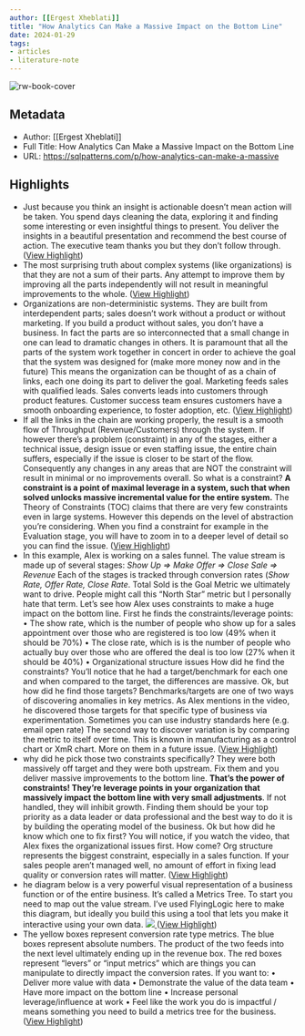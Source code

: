 ```yaml
---
author: [[Ergest Xheblati]]
title: "How Analytics Can Make a Massive Impact on the Bottom Line"
date: 2024-01-29
tags: 
- articles
- literature-note
---
```

![rw-book-cover](https://substackcdn.com/image/fetch/f_auto,q_auto:good,fl_progressive:steep/https%3A%2F%2Fsubstack-post-media.s3.amazonaws.com%2Fpublic%2Fimages%2F60c1d86e-f97d-4deb-8991-0662b9a07922_1024x1536.png)

## Metadata
- Author: [[Ergest Xheblati]]
- Full Title: How Analytics Can Make a Massive Impact on the Bottom Line
- URL: https://sqlpatterns.com/p/how-analytics-can-make-a-massive

## Highlights
- Just because you think an insight is actionable doesn’t mean action will be taken. You spend days cleaning the data, exploring it and finding some interesting or even insightful things to present. You deliver the insights in a beautiful presentation and recommend the best course of action. The executive team thanks you but they don’t follow through. ([View Highlight](https://read.readwise.io/read/01hnawaamze0jwmta5tqcm88fr))
- The most surprising truth about complex systems (like organizations) is that they are not a sum of their parts. Any attempt to improve them by improving all the parts independently will not result in meaningful improvements to the whole. ([View Highlight](https://read.readwise.io/read/01hnawaze9t5nvxk7pat6b2thc))
- Organizations are non-deterministic systems. They are built from interdependent parts; sales doesn’t work without a product or without marketing. If you build a product without sales, you don’t have a business.
  In fact the parts are so interconnected that a small change in one can lead to dramatic changes in others. It is paramount that all the parts of the system work together in concert in order to achieve the goal that the system was designed for (make more money now and in the future)
  This means the organization can be thought of as a chain of links, each one doing its part to deliver the goal. Marketing feeds sales with qualified leads. Sales converts leads into customers through product features. Customer success team ensures customers have a smooth onboarding experience, to foster adoption, etc. ([View Highlight](https://read.readwise.io/read/01hnawbq4smqzbk8qg06rwmaeq))
- If all the links in the chain are working properly, the result is a smooth flow of Throughput (Revenue/Customers) through the system. If however there’s a problem (constraint) in any of the stages, either a technical issue, design issue or even staffing issue, the entire chain suffers, especially if the issue is closer to be start of the flow.
  Consequently any changes in any areas that are NOT the constraint will result in minimal or no improvements overall.
  So what is a constraint?
  **A constraint is a point of maximal leverage in a system, such that when solved unlocks massive incremental value for the entire system.**
  The Theory of Constraints (TOC) claims that there are very few constraints even in large systems. However this depends on the level of abstraction you’re considering. When you find a constraint for example in the Evaluation stage, you will have to zoom in to a deeper level of detail so you can find the issue. ([View Highlight](https://read.readwise.io/read/01hnawcxkg0whav1krd4c362gt))
- In this example, Alex is working on a sales funnel. The value stream is made up of several stages:
  *Show Up => Make Offer => Close Sale => Revenue*
  Each of the stages is tracked through conversion rates (*Show Rate, Offer Rate, Close Rate*. Total Sold is the Goal Metric we ultimately want to drive. People might call this “North Star” metric but I personally hate that term.
  Let’s see how Alex uses constraints to make a huge impact on the bottom line.
  First he finds the constraints/leverage points:
  • The show rate, which is the number of people who show up for a sales appointment over those who are registered is too low (49% when it should be 70%)
  • The close rate, which is is the number of people who actually buy over those who are offered the deal is too low (27% when it should be 40%)
  • Organizational structure issues
  How did he find the constraints?
  You’ll notice that he had a target/benchmark for each one and when compared to the target, the differences are massive.
  Ok, but how did he find those targets?
  Benchmarks/targets are one of two ways of discovering anomalies in key metrics. As Alex mentions in the video, he discovered those targets for that specific type of business via experimentation. Sometimes you can use industry standards here (e.g. email open rate)
  The second way to discover variation is by comparing the metric to itself over time. This is known in manufacturing as a control chart or XmR chart. More on them in a future issue. ([View Highlight](https://read.readwise.io/read/01hnb1bzsxqzfkwpvc3hsdsst3))
- why did he pick those two constraints specifically?
  They were both massively off target and they were both upstream. Fix them and you deliver massive improvements to the bottom line.
  **That’s the power of constraints! They’re leverage points in your organization that massively impact the bottom line with very small adjustments**.
  If not handled, they will inhibit growth. Finding them should be your top priority as a data leader or data professional and the best way to do it is by building the operating model of the business.
  Ok but how did he know which one to fix first?
  You will notice, if you watch the video, that Alex fixes the organizational issues first. How come? Org structure represents the biggest constraint, especially in a sales function. If your sales people aren’t managed well, no amount of effort in fixing lead quality or conversion rates will matter. ([View Highlight](https://read.readwise.io/read/01hnb1cmexmx249x393mp67ttn))
- he diagram below is a very powerful visual representation of a business function or of the entire business. It’s called a Metrics Tree.
  To start you need to map out the value stream. I’ve used FlyingLogic here to make this diagram, but ideally you build this using a tool that lets you make it interactive using your own data.
  [
  ![](https://substackcdn.com/image/fetch/w_1456,c_limit,f_auto,q_auto:good,fl_progressive:steep/https%3A%2F%2Fsubstack-post-media.s3.amazonaws.com%2Fpublic%2Fimages%2Fbfe2f251-ac07-4bbd-91c9-86ae41868902_2241x602.png)
  ](https://substackcdn.com/image/fetch/f_auto,q_auto:good,fl_progressive:steep/https%3A%2F%2Fsubstack-post-media.s3.amazonaws.com%2Fpublic%2Fimages%2Fbfe2f251-ac07-4bbd-91c9-86ae41868902_2241x602.png) ([View Highlight](https://read.readwise.io/read/01hnb1hb3kh3tcw7e8pczcatat))
- The yellow boxes represent conversion rate type metrics. The blue boxes represent absolute numbers. The product of the two feeds into the next level ultimately ending up in the revenue box. The red boxes represent “levers” or “input metrics” which are things you can manipulate to directly impact the conversion rates.
  If you want to:
  • Deliver more value with data
  • Demonstrate the value of the data team
  • Have more impact on the bottom line
  • Increase personal leverage/influence at work
  • Feel like the work you do is impactful / means something
  you need to build a metrics tree for the business. ([View Highlight](https://read.readwise.io/read/01hnb1jk3ydz82kpsz6cxfw3t6))
